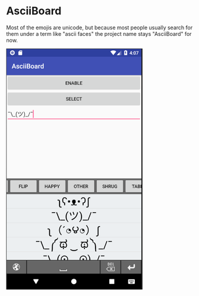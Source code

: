 # AsciiBoard

Most of the emojis are unicode, but because most people usually search for them under a term like "ascii faces" the project name stays "AsciiBoard" for now.

![image](Screenshots/App.png)
